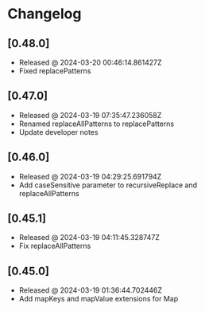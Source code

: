 # Changelog

## [0.48.0]

- Released @ 2024-03-20 00:46:14.861427Z
- Fixed replacePatterns

## [0.47.0]

- Released @ 2024-03-19 07:35:47.236058Z
- Renamed replaceAllPatterns to replacePatterns
- Update developer notes

## [0.46.0]

- Released @ 2024-03-19 04:29:25.691794Z
- Add caseSensitive parameter to recursiveReplace and replaceAllPatterns

## [0.45.1]

- Released @ 2024-03-19 04:11:45.328747Z
- Fix replaceAllPatterns

## [0.45.0]

- Released @ 2024-03-19 01:36:44.702446Z
- Add mapKeys and mapValue extensions for Map
